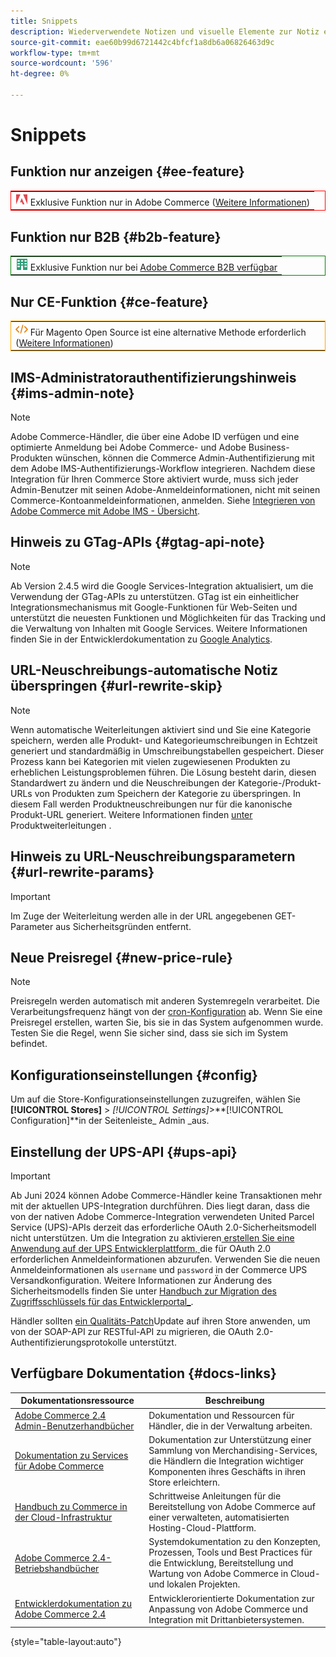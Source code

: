 ```yaml
---
title: Snippets
description: Wiederverwendete Notizen und visuelle Elemente zur Notiz eines Features oder einer Seite, die auf eine bestimmte Bearbeitung angewendet wird
source-git-commit: eae60b99d6721442c4bfcf1a8db6a06826463d9c
workflow-type: tm+mt
source-wordcount: '596'
ht-degree: 0%

---
```


# Snippets

## Funktion nur anzeigen {#ee-feature}

<table style="border:1px solid red">
<tr><td><img alt="Adobe Commerce-Funktion" src="../assets/adobe-logo.svg" width="20" height="20" /> Exklusive Funktion nur in Adobe Commerce (<a href="https://experienceleague.adobe.com/docs/commerce-admin/user-guides/home.html#product-editions">Weitere Informationen</a>)</td></tr>
</table>

## Funktion nur B2B {#b2b-feature}

<table style="border:1px solid green">
<tr><td><img alt="Adobe Commerce B2B-Funktion" src="../assets/b2b.svg" width="20" height="20" /> Exklusive Funktion nur bei <a href="https://experienceleague.adobe.com/docs/commerce-admin/b2b/introduction.html?lang=en">Adobe Commerce B2B verfügbar</a></td></tr>
</table>

## Nur CE-Funktion {#ce-feature}

<table style="border:1px solid orange">
<tr><td><img alt="Magento Open Source-Funktion" src="../assets/open-source.svg" width="20" height="20" /> Für Magento Open Source ist eine alternative Methode erforderlich (<a href="https://experienceleague.adobe.com/docs/commerce-admin/user-guides/home.html#product-editions">Weitere Informationen</a>)</td></tr>
</table>

## IMS-Administratorauthentifizierungshinweis {#ims-admin-note}

>[!NOTE]
>
>Adobe Commerce-Händler, die über eine Adobe ID verfügen und eine optimierte Anmeldung bei Adobe Commerce- und Adobe Business-Produkten wünschen, können die Commerce Admin-Authentifizierung mit dem Adobe IMS-Authentifizierungs-Workflow integrieren. Nachdem diese Integration für Ihren Commerce Store aktiviert wurde, muss sich jeder Admin-Benutzer mit seinen Adobe-Anmeldeinformationen, nicht mit seinen Commerce-Kontoanmeldeinformationen, anmelden. Siehe [Integrieren von Adobe Commerce mit Adobe IMS - Übersicht](/help/getting-started/adobe-ims-integration-overview.md).

## Hinweis zu GTag-APIs {#gtag-api-note}

>[!NOTE]
>
>Ab Version 2.4.5 wird die Google Services-Integration aktualisiert, um die Verwendung der GTag-APIs zu unterstützen. GTag ist ein einheitlicher Integrationsmechanismus mit Google-Funktionen für Web-Seiten und unterstützt die neuesten Funktionen und Möglichkeiten für das Tracking und die Verwaltung von Inhalten mit Google Services. Weitere Informationen finden Sie in der Entwicklerdokumentation zu [Google Analytics](https://developers.google.com/analytics/devguides/collection/gtagjs).

## URL-Neuschreibungs-automatische Notiz überspringen {#url-rewrite-skip}

>[!NOTE]
>
>Wenn automatische Weiterleitungen aktiviert sind und Sie eine Kategorie speichern, werden alle Produkt- und Kategorieumschreibungen in Echtzeit generiert und standardmäßig in Umschreibungstabellen gespeichert. Dieser Prozess kann bei Kategorien mit vielen zugewiesenen Produkten zu erheblichen Leistungsproblemen führen. Die Lösung besteht darin, diesen Standardwert zu ändern und die Neuschreibungen der Kategorie-/Produkt-URLs von Produkten zum Speichern der Kategorie zu überspringen. In diesem Fall werden Produktneuschreibungen nur für die kanonische Produkt-URL generiert. Weitere Informationen finden [ unter ](/help/merchandising-promotions/url-redirect-product-automatic.md) Produktweiterleitungen .

## Hinweis zu URL-Neuschreibungsparametern {#url-rewrite-params}

>[!IMPORTANT]
>
>Im Zuge der Weiterleitung werden alle in der URL angegebenen GET-Parameter aus Sicherheitsgründen entfernt.

## Neue Preisregel {#new-price-rule}

>[!NOTE]
>
>Preisregeln werden automatisch mit anderen Systemregeln verarbeitet. Die Verarbeitungsfrequenz hängt von der [cron-Konfiguration](https://experienceleague.adobe.com/docs/commerce-operations/configuration-guide/cli/configure-cron-jobs.html) ab. Wenn Sie eine Preisregel erstellen, warten Sie, bis sie in das System aufgenommen wurde. Testen Sie die Regel, wenn Sie sicher sind, dass sie sich im System befindet.

## Konfigurationseinstellungen {#config}

Um auf die Store-Konfigurationseinstellungen zuzugreifen, wählen Sie **[!UICONTROL Stores]** > _[!UICONTROL Settings]_>**[!UICONTROL Configuration]**in der Seitenleiste_ Admin _aus.

## Einstellung der UPS-API {#ups-api}

>[!IMPORTANT]
>
>Ab Juni 2024 können Adobe Commerce-Händler keine Transaktionen mehr mit der aktuellen UPS-Integration durchführen. Dies liegt daran, dass die von der nativen Adobe Commerce-Integration verwendeten United Parcel Service (UPS)-APIs derzeit das erforderliche OAuth 2.0-Sicherheitsmodell nicht unterstützen. Um die Integration zu aktivieren[ erstellen Sie eine Anwendung auf der UPS Entwicklerplattform, ](https://developer.ups.com/get-started) die für OAuth 2.0 erforderlichen Anmeldeinformationen abzurufen. Verwenden Sie die neuen Anmeldeinformationen als `username` und `password` in der Commerce UPS Versandkonfiguration. Weitere Informationen zur Änderung des Sicherheitsmodells finden Sie unter [Handbuch zur Migration des Zugriffsschlüssels für das Entwicklerportal_](https://developer.ups.com/oauth-developer-guide). <br/>
>
>Händler sollten [ein Qualitäts-Patch](https://experienceleague.adobe.com/docs/commerce-knowledge-base/kb/troubleshooting/known-issues-patches-attached/ups-shipping-method-integration-migration-from-soap-to-restful-api.html)Update auf ihren Store anwenden, um von der SOAP-API zur RESTful-API zu migrieren, die OAuth 2.0-Authentifizierungsprotokolle unterstützt.


## Verfügbare Dokumentation {#docs-links}

| Dokumentationsressource | Beschreibung |
|----------------------- | ----------- |
| [Adobe Commerce 2.4 Admin-Benutzerhandbücher](../landing/home.md) | Dokumentation und Ressourcen für Händler, die in der Verwaltung arbeiten. |
| [Dokumentation zu Services für Adobe Commerce](https://experienceleague.adobe.com/docs/commerce/user-guides/home.html) | Dokumentation zur Unterstützung einer Sammlung von Merchandising-Services, die Händlern die Integration wichtiger Komponenten ihres Geschäfts in ihren Store erleichtern. |
| [Handbuch zu Commerce in der Cloud-Infrastruktur](https://experienceleague.adobe.com/docs/commerce-cloud-service/user-guide/overview.html) | Schrittweise Anleitungen für die Bereitstellung von Adobe Commerce auf einer verwalteten, automatisierten Hosting-Cloud-Plattform. |
| [Adobe Commerce 2.4-Betriebshandbücher](https://experienceleague.adobe.com/docs/commerce-operations/operational-guides/home.html) | Systemdokumentation zu den Konzepten, Prozessen, Tools und Best Practices für die Entwicklung, Bereitstellung und Wartung von Adobe Commerce in Cloud- und lokalen Projekten. |
| [Entwicklerdokumentation zu Adobe Commerce 2.4](https://developer.adobe.com/commerce/docs) | Entwicklerorientierte Dokumentation zur Anpassung von Adobe Commerce und Integration mit Drittanbietersystemen. |

{style="table-layout:auto"}
